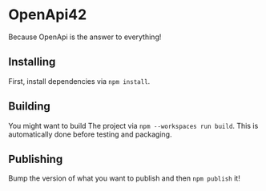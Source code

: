 # OpenApi42

Because OpenApi is the answer to everything!

## Installing

First, install dependencies via `npm install`.

## Building

You might want to build The project via `npm --workspaces run build`. This is automatically done before testing and packaging.

## Publishing

Bump the version of what you want to publish and then `npm publish` it!

